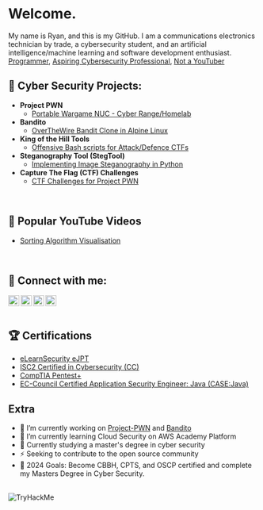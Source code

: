 # Welcome. 
My name is Ryan, and this is my GitHub.
I am a communications electronics technician by trade, a cybersecurity student, and an artificial intelligence/machine learning and software development enthusiast.<br>
<a href="https://github.com/rmcmillan34">Programmer</a>, <a href="https://www.linkedin.com/in/ryan-mcmillan34/">Aspiring Cybersecurity Professional</a>, <a href="https://www.youtube.com/c/RizzSec">Not a YouTuber</a>
<br>

<h2>🚧 Cyber Security Projects:</h2>

- <b>Project PWN</b>
  - [Portable Wargame NUC - Cyber Range/Homelab](https://github.com/rmcmillan34/Project-PWN)
- <b>Bandito</b>
  - [OverTheWire Bandit Clone in Alpine Linux](https://github.com/rmcmillan34/bandito/)
- <b>King of the Hill Tools</b>
  - [Offensive Bash scripts for Attack/Defence CTFs](https://github.com/rmcmillan34/koth-tools/)
- <b>Steganography Tool (StegTool)</b>
  - [Implementing Image Steganography in Python](https://github.com/rmcmillan34/StegTool/)
- <b>Capture The Flag (CTF) Challenges</b>
  - [CTF Challenges for Project PWN](https://github.com/rmcmillan34/ctf-challenges)
<br>

<h2>🎥 Popular YouTube Videos</h2>

- [Sorting Algorithm Visualisation](https://www.youtube.com/watch?v=tQvWBGxPVtM)
<br>

## 🤳 Connect with me:
[<img align="left" alt="JoshMadakor | YouTube" width="22px" src="https://cdn.jsdelivr.net/npm/simple-icons@v3/icons/youtube.svg" />][youtube]
[<img align="left" alt="RizzSec     | Twitter" width="22px" src="https://cdn.jsdelivr.net/npm/simple-icons@v3/icons/twitter.svg" />][twitter]
[<img align="left" alt="JoshMadakor | LinkedIn" width="22px" src="https://cdn.jsdelivr.net/npm/simple-icons@v3/icons/linkedin.svg" />][linkedin]
[<img align="left" alt="JoshMadakor | Instagram" width="22px" src="https://cdn.jsdelivr.net/npm/simple-icons@v3/icons/instagram.svg" />][instagram]

[twitter]: https://twitter.com/RizzSec
[youtube]: https://www.youtube.com/c/RizzSec
[instagram]: https://www.instagram.com/RizzSec34
[linkedin]: https://linkedin.com/in/ryan-mcmillan34
<br>
---

## 🏆 Certifications
- [eLearnSecurity eJPT]()
- [ISC2 Certified in Cybersecurity (CC)]()
- [CompTIA Pentest+]()
- [EC-Council Certified Application Security Engineer: Java (CASE:Java)]()

## Extra
- 🔭 I’m currently working on [Project-PWN](https://github.com/rmcmillan34/Project-PWN/) and [Bandito](https://github.com/rmcmillan34/bandito/)
- 🌱 I’m currently learning Cloud Security on AWS Academy Platform
- 🤖 Currently studying a master's degree in cyber security
- ⚡️ Seeking to contribute to the open source community
- 🎯 2024 Goals: Become CBBH, CPTS, and OSCP certified and complete my Masters Degree in Cyber Security.
<br>
<img src="https://tryhackme-badges.s3.amazonaws.com/Rizz0.png" alt="TryHackMe">
